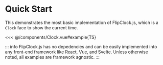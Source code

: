 <script setup lang="ts">
import Clock from '../components/Clock.vue';
</script>

# Quick Start

This demonstrates the most basic implementation of FlipClock.js, which is a `Clock` face to show the current time.

<Clock />

<<< @/components/Clock.vue#example{TS}


::: info
FlipClock.js has no depedencies and can be easily implemented into any front-end framework like React, Vue, and Svelte. Unless otherwise noted, all examples are framework agnostic.
:::
